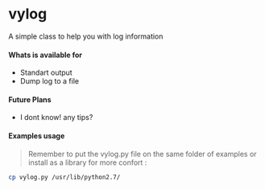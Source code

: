 vylog
=====

A simple class to help you with log information

#### Whats is available for

- Standart output
- Dump log to a file

#### Future Plans

- I dont know! any tips?

#### Examples usage

> Remember to put the vylog.py file on the same folder of examples
> or install as a library for more confort :
 ```bash
cp vylog.py /usr/lib/python2.7/ 
```
